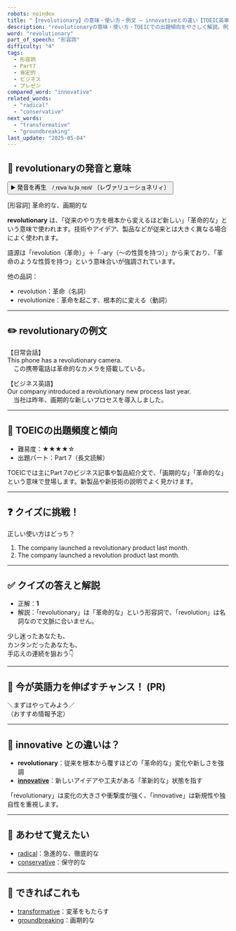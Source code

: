 ```yaml
---
robots: noindex
title: "【revolutionary】の意味・使い方・例文 ― innovativeとの違い【TOEIC英単語】"
description: "revolutionaryの意味・使い方・TOEICでの出題傾向をやさしく解説。例文・クイズ付きでinnovativeとの違いもわかりやすく学べます。"
word: "revolutionary"
part_of_speech: "形容詞"
difficulty: "4"
tags:
  - 形容詞
  - Part7
  - 肯定的
  - ビジネス
  - プレゼン
compared_word: "innovative"
related_words:
  - "radical"
  - "conservative"
next_words:
  - "transformative"
  - "groundbreaking"
last_update: "2025-05-04"
---
```


## 🔰 revolutionaryの発音と意味

<button class="play-audio" onclick="playTTS('revolutionary')">
  <span class="play-audio-main">
    ▶️ 発音を再生　/ˌrɛvəˈluːʃəˌnɛri/
  </span>
  <span class="play-audio-sub">
    （レヴァリューショネリィ）
  </span>
</button>

[形容詞] 革命的な、画期的な

**revolutionary** は、「従来のやり方を根本から変えるほど新しい」「革命的な」という意味で使われます。技術やアイデア、製品などが従来とは大きく異なる場合によく使われます。

語源は「revolution（革命）」＋「-ary（～の性質を持つ）」から来ており、「革命のような性質を持つ」という意味合いが強調されています。

他の品詞：  
- revolution：革命（名詞）
- revolutionize：革命を起こす、根本的に変える（動詞）

---

## ✏️ revolutionaryの例文

【日常会話】  
This phone has a revolutionary camera.  
　この携帯電話は革命的なカメラを搭載している。

【ビジネス英語】  
Our company introduced a revolutionary new process last year.  
　当社は昨年、画期的な新しいプロセスを導入しました。

---

## 🎯 TOEICの出題頻度と傾向

- 難易度：★★★★☆
- 出題パート：Part 7（長文読解）

TOEICでは主にPart 7のビジネス記事や製品紹介文で、「画期的な」「革命的な」という意味で登場します。新製品や新技術の説明でよく見かけます。

---

## ❓ クイズに挑戦！

正しい使い方はどっち？

1. The company launched a revolutionary product last month.  
2. The company launched a revolution product last month.

---

## ✅ クイズの答えと解説

- 正解：**1**
- 解説：「revolutionary」は「革命的な」という形容詞で、「revolution」は名詞なので文脈に合いません。

少し迷ったあなたも、  
カンタンだったあなたも、  
手応えの連続を狙おう👇️

---

## 🚀 今が英語力を伸ばすチャンス！ (PR)

<div class="info-center">
＼まずはやってみよう／<br>  
（おすすめ情報予定）
</div>

---

## 🤔  innovative との違いは？

- **revolutionary**：従来を根本から覆すほどの「革命的な」変化や新しさを強調
- **[innovative](/innovative)**：新しいアイデアや工夫がある「革新的な」状態を指す

「revolutionary」は変化の大きさや衝撃度が強く、「innovative」は新規性や独自性を重視します。

---

## 🧩 あわせて覚えたい

- [radical](/radical)：急進的な、徹底的な
- [conservative](/conservative)：保守的な

---

## 📖 できればこれも

- [transformative](/transformative)：変革をもたらす
- [groundbreaking](/groundbreaking)：画期的な

<!-- cvid: aid35_bid08 -->

